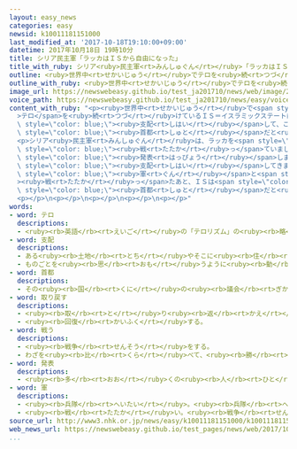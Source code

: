 ```yaml
---
layout: easy_news
categories: easy
newsid: k10011181151000
last_modified_at: '2017-10-18T19:10:00+09:00'
datetime: 2017年10月18日 19時10分
title: シリア民主軍「ラッカはＩＳから自由になった」
title_with_ruby: シリア<ruby>民主軍<rt>みんしゅぐん</rt></ruby>「ラッカはＩＳから<ruby>自由<rt>じゆう</rt></ruby>になった」
outline: <ruby>世界中<rt>せかいじゅう</rt></ruby>でテロを<ruby>続<rt>つづ</rt></ruby>けているＩＳ＝イスラミックステートは、３<ruby>年<rt>ねん</rt></ruby><ruby>前<rt>まえ</rt></ruby>からシリアのラッカを<ruby>支配<rt>しはい</rt></ruby>して、ここは<ruby>自分<rt>じぶん</rt></ruby>たちの<ruby>国<rt>くに</rt></ruby>の<ruby>首都<rt>しゅと</rt></ruby>だと<ruby>言<rt>い</rt></ruby>っていました。
outline_with_ruby: <ruby>世界中<rt>せかいじゅう</rt></ruby>でテロを<ruby>続<rt>つづ</rt></ruby>けているＩＳ＝イスラミックステートは、３<ruby>年<rt>ねん</rt></ruby><ruby>前<rt>まえ</rt></ruby>からシリアのラッカを<ruby>支配<rt>しはい</rt></ruby>して、ここは<ruby>自分<rt>じぶん</rt></ruby>たちの<ruby>国<rt>くに</rt></ruby>の<ruby>首都<rt>しゅと</rt></ruby>だと<ruby>言<rt>い</rt></ruby>っていました。
image_url: https://newswebeasy.github.io/test_ja201710/news/web/image/2017/10/18/K10011181151_1710180736_1710180738_01_03.jpg
voice_path: https://newswebeasy.github.io/test_ja201710/news/easy/voice/2017/10/18/k10011181151000.mp3
content_with_ruby: "<p><ruby>世界中<rt>せかいじゅう</rt></ruby>で<span style=\"color: blue;\"\
  >テロ</span>を<ruby>続<rt>つづ</rt></ruby>けているＩＳ＝イスラミックステートは、３<ruby>年<rt>ねん</rt></ruby><ruby>前<rt>まえ</rt></ruby>からシリアのラッカを<span\
  \ style=\"color: blue;\"><ruby>支配<rt>しはい</rt></ruby></span>して、ここは<ruby>自分<rt>じぶん</rt></ruby>たちの<ruby>国<rt>くに</rt></ruby>の<span\
  \ style=\"color: blue;\"><ruby>首都<rt>しゅと</rt></ruby></span>だと<ruby>言<rt>い</rt></ruby>っていました。</p>\n\
  <p>シリア<ruby>民主軍<rt>みんしゅぐん</rt></ruby>は、ラッカを<span style=\"color: blue;\"><ruby>取<rt>と</rt></ruby>り<ruby>戻<rt>もど</rt></ruby>す</span>ためにＩＳと<span\
  \ style=\"color: blue;\"><ruby>戦<rt>たたか</rt></ruby>っ</span>ていました。そして１７<ruby>日<rt>にち</rt></ruby>、「ラッカはＩＳから<ruby>自由<rt>じゆう</rt></ruby>になった」と<span\
  \ style=\"color: blue;\"><ruby>発表<rt>はっぴょう</rt></ruby></span>しました。</p>\n<p>ＩＳは<ruby>今<rt>いま</rt></ruby>まで、イラクとシリアのたくさんのまちを<span\
  \ style=\"color: blue;\"><ruby>支配<rt>しはい</rt></ruby></span>してきました。しかし、イラクやシリア、アメリカ、ロシアなどの<span\
  \ style=\"color: blue;\"><ruby>軍<rt>ぐん</rt></ruby></span>と<span style=\"color: blue;\"\
  ><ruby>戦<rt>たたか</rt></ruby>っ</span>たあと、ＩＳは<span style=\"color: blue;\"><ruby>支配<rt>しはい</rt></ruby></span>していた<ruby>場所<rt>ばしょ</rt></ruby>を１つずつなくしました。そして、<span\
  \ style=\"color: blue;\"><ruby>首都<rt>しゅと</rt></ruby></span>だと<ruby>言<rt>い</rt></ruby>っていた<ruby>場所<rt>ばしょ</rt></ruby>もなくしました。</p>\n\
  <p></p>\n<p></p>\n<p></p>\n<p></p>\n<p></p>"
words:
- word: テロ
  descriptions:
  - <ruby><rb>英語</rb><rt>えいご</rt></ruby>の「テロリズム」の<ruby><rb>略</rb><rt>りゃく</rt></ruby>。<ruby><rb>政治的</rb><rt>せいじてき</rt></ruby>な<ruby><rb>目的</rb><rt>もくてき</rt></ruby>を<ruby><rb>成</rb><rt>な</rt></ruby>しとげるためには、<ruby><rb>人</rb><rt>ひと</rt></ruby>の<ruby><rb>命</rb><rt>いのち</rt></ruby>をうばうような<ruby><rb>暴力</rb><rt>ぼうりょく</rt></ruby>を<ruby><rb>使</rb><rt>つか</rt></ruby>ってもよいとする<ruby><rb>考</rb><rt>かんが</rt></ruby>え。また、そのような<ruby><rb>考</rb><rt>かんが</rt></ruby>えで<ruby><rb>起</rb><rt>お</rt></ruby>こす<ruby><rb>事件</rb><rt>じけん</rt></ruby>。
- word: 支配
  descriptions:
  - ある<ruby><rb>土地</rb><rt>とち</rt></ruby>やそこに<ruby><rb>住</rb><rt>す</rt></ruby>む<ruby><rb>人々</rb><rt>ひとびと</rt></ruby>を<ruby><rb>治</rb><rt>おさ</rt></ruby>めること。
  - ものごとを<ruby><rb>思</rb><rt>おも</rt></ruby>うように<ruby><rb>動</rb><rt>うご</rt></ruby>かすこと。
- word: 首都
  descriptions:
  - その<ruby><rb>国</rb><rt>くに</rt></ruby>の<ruby><rb>議会</rb><rt>ぎかい</rt></ruby>や<ruby><rb>中心</rb><rt>ちゅうしん</rt></ruby>になる<ruby><rb>役所</rb><rt>やくしょ</rt></ruby>のある<ruby><rb>都市</rb><rt>とし</rt></ruby>。<ruby><rb>日本</rb><rt>にっぽん</rt></ruby>の<ruby><rb>東京</rb><rt>とうきょう</rt></ruby>、アメリカのワシントンなど。<ruby><rb>首府</rb><rt>しゅふ</rt></ruby>。
- word: 取り戻す
  descriptions:
  - <ruby><rb>取</rb><rt>と</rt></ruby>り<ruby><rb>返</rb><rt>かえ</rt></ruby>す。
  - <ruby><rb>回復</rb><rt>かいふく</rt></ruby>する。
- word: 戦う
  descriptions:
  - <ruby><rb>戦争</rb><rt>せんそう</rt></ruby>をする。
  - わざを<ruby><rb>比</rb><rt>くら</rt></ruby>べて、<ruby><rb>勝</rb><rt>か</rt></ruby>ち<ruby><rb>負</rb><rt>ま</rt></ruby>けを<ruby><rb>決</rb><rt>き</rt></ruby>める。
- word: 発表
  descriptions:
  - <ruby><rb>多</rb><rt>おお</rt></ruby>くの<ruby><rb>人</rb><rt>ひと</rt></ruby>に<ruby><rb>広</rb><rt>ひろ</rt></ruby>く<ruby><rb>知</rb><rt>し</rt></ruby>らせること。
- word: 軍
  descriptions:
  - <ruby><rb>兵隊</rb><rt>へいたい</rt></ruby>。<ruby><rb>兵隊</rb><rt>へいたい</rt></ruby>の<ruby><rb>集</rb><rt>あつ</rt></ruby>まり。
  - <ruby><rb>戦</rb><rt>たたか</rt></ruby>い。<ruby><rb>戦争</rb><rt>せんそう</rt></ruby>。
source_url: http://www3.nhk.or.jp/news/easy/k10011181151000/k10011181151000.html
web_news_url: https://newswebeasy.github.io/test_pages/news/web/2017/10/18/IS標ぼうの国家事実上崩壊も長期の過激派対策必要
...
```

